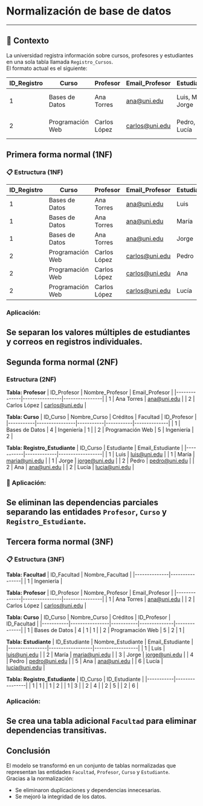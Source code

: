 # Normalización de base de datos


---

## 📘 **Contexto**
La universidad registra información sobre cursos, profesores y estudiantes en una sola tabla llamada `Registro_Cursos`.  
El formato actual es el siguiente:

| ID_Registro | Curso             | Profesor      | Email_Profesor     | Estudiantes              | Emails_Estudiantes                       | Créditos | Facultad     |
|--------------|-------------------|----------------|--------------------|--------------------------|------------------------------------------|-----------|---------------|
| 1 | Bases de Datos | Ana Torres | ana@uni.edu | Luis, María, Jorge | luis@uni.edu, maria@uni.edu, jorge@uni.edu | 4 | Ingeniería |
| 2 | Programación Web | Carlos López | carlos@uni.edu | Pedro, Ana, Lucía | pedro@uni.edu, ana@uni.edu, lucia@uni.edu | 5 | Ingeniería |


##  **Primera forma normal (1NF)**


### 📋 Estructura (1NF)

| ID_Registro | Curso | Profesor | Email_Profesor | Estudiante | Email_Estudiante | Créditos | Facultad |
|--------------|--------|-----------|----------------|-------------|------------------|-----------|-----------|
| 1 | Bases de Datos | Ana Torres | ana@uni.edu | Luis | luis@uni.edu | 4 | Ingeniería |
| 1 | Bases de Datos | Ana Torres | ana@uni.edu | María | maria@uni.edu | 4 | Ingeniería |
| 1 | Bases de Datos | Ana Torres | ana@uni.edu | Jorge | jorge@uni.edu | 4 | Ingeniería |
| 2 | Programación Web | Carlos López | carlos@uni.edu | Pedro | pedro@uni.edu | 5 | Ingeniería |
| 2 | Programación Web | Carlos López | carlos@uni.edu | Ana | ana@uni.edu | 5 | Ingeniería |
| 2 | Programación Web | Carlos López | carlos@uni.edu | Lucía | lucia@uni.edu | 5 | Ingeniería |

### Aplicación:
Se separan los valores múltiples de estudiantes y correos en registros individuales.
---

## **Segunda forma normal (2NF)**

### Estructura (2NF)

**Tabla: Profesor**
| ID_Profesor | Nombre_Profesor | Email_Profesor |
|--------------|----------------|----------------|
| 1 | Ana Torres | ana@uni.edu |
| 2 | Carlos López | carlos@uni.edu |

**Tabla: Curso**
| ID_Curso | Nombre_Curso | Créditos | Facultad | ID_Profesor |
|-----------|----------------|-----------|-----------|--------------|
| 1 | Bases de Datos | 4 | Ingeniería | 1 |
| 2 | Programación Web | 5 | Ingeniería | 2 |

**Tabla: Registro_Estudiante**
| ID_Curso | Estudiante | Email_Estudiante |
|-----------|-------------|------------------|
| 1 | Luis | luis@uni.edu |
| 1 | María | maria@uni.edu |
| 1 | Jorge | jorge@uni.edu |
| 2 | Pedro | pedro@uni.edu |
| 2 | Ana | ana@uni.edu |
| 2 | Lucía | lucia@uni.edu |

### 🔧 Aplicación:
Se eliminan las dependencias parciales separando las entidades `Profesor`, `Curso` y `Registro_Estudiante`.
---

##  **Tercera forma normal (3NF)**

### 📋 Estructura (3NF)

**Tabla: Facultad**
| ID_Facultad | Nombre_Facultad |
|--------------|----------------|
| 1 | Ingeniería |

**Tabla: Profesor**
| ID_Profesor | Nombre_Profesor | Email_Profesor |
|--------------|----------------|----------------|
| 1 | Ana Torres | ana@uni.edu |
| 2 | Carlos López | carlos@uni.edu |

**Tabla: Curso**
| ID_Curso | Nombre_Curso | Créditos | ID_Profesor | ID_Facultad |
|-----------|----------------|-----------|--------------|--------------|
| 1 | Bases de Datos | 4 | 1 | 1 |
| 2 | Programación Web | 5 | 2 | 1 |

**Tabla: Estudiante**
| ID_Estudiante | Nombre_Estudiante | Email_Estudiante |
|----------------|------------------|------------------|
| 1 | Luis | luis@uni.edu |
| 2 | María | maria@uni.edu |
| 3 | Jorge | jorge@uni.edu |
| 4 | Pedro | pedro@uni.edu |
| 5 | Ana | ana@uni.edu |
| 6 | Lucía | lucia@uni.edu |

**Tabla: Registro_Estudiante**
| ID_Curso | ID_Estudiante |
|-----------|----------------|
| 1 | 1 |
| 1 | 2 |
| 1 | 3 |
| 2 | 4 |
| 2 | 5 |
| 2 | 6 |

### Aplicación:
Se crea una tabla adicional `Facultad` para eliminar dependencias transitivas.
---

## **Conclusión**
El modelo se transformó en un conjunto de tablas normalizadas que representan las entidades `Facultad`, `Profesor`, `Curso` y `Estudiante`.  
Gracias a la normalización:
- Se eliminaron duplicaciones y dependencias innecesarias.  
- Se mejoró la integridad de los datos.  

